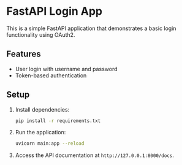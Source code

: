 # FastAPI Login App

This is a simple FastAPI application that demonstrates a basic login functionality using OAuth2.

## Features
- User login with username and password
- Token-based authentication

## Setup

1. Install dependencies:
   ```bash
   pip install -r requirements.txt
   ```

2. Run the application:
   ```bash
   uvicorn main:app --reload
   ```

3. Access the API documentation at `http://127.0.0.1:8000/docs`.